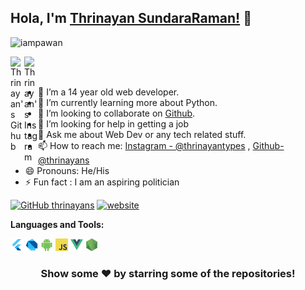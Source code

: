 ## Hola, I'm [Thrinayan SundaraRaman!](https://thrinayans.netlify.app) 👋

<p align="left"> <img src="https://komarev.com/ghpvc/?username=iampawan&label=Views&color=blue&style=plastic" alt="iampawan" /> </p>



</a>
<a href="https://github.com/thrinayans">
  <img align="left" alt="Thrinayan's Github" width="22px" src="https://cdn.jsdelivr.net/npm/simple-icons@v3/icons/github.svg" />
</a>

</a>
<a href="https://instagram.com/thrinayantypes">
  <img align="left" alt="Thrinayan's Instagram" width="22px" src="https://cdn.jsdelivr.net/npm/simple-icons@v3/icons/instagram.svg" />
</a>



<br/>
<br/>



- 🔭 I’m a 14 year old web developer.
- 🌱 I’m currently learning more about Python.
- 👯 I’m looking to collaborate on [Github](https://github.com/thrinayans).
- 🤔 I’m looking for help in getting a job
- 💬 Ask me about Web Dev or any tech related stuff.
- 📫 How to reach me: [Instagram - @thrinayantypes](https://instagram.com/thrinayantypes) , [Github- @thrinayans](https://github.com/thrinayans)
- 😄 Pronouns: He/His
- ⚡ Fun fact : I am an aspiring politician


[![GitHub thrinayans](https://img.shields.io/github/followers/thrinayans?label=follow&style=social)](https://github.com/thrinayans)
[![website](https://img.shields.io/badge/PortfolioWebsite-thrinayans.netlify.app-2648ff?style=flat-square&logo=google-chrome)](https://thrinayans.netlify.app)


**Languages and Tools:**  

<code><img height="20" src="https://raw.githubusercontent.com/github/explore/80688e429a7d4ef2fca1e82350fe8e3517d3494d/topics/flutter/flutter.png"></code>
<code><img height="20" src="https://raw.githubusercontent.com/github/explore/80688e429a7d4ef2fca1e82350fe8e3517d3494d/topics/dart/dart.png"></code>
<code><img height="20" src="https://raw.githubusercontent.com/github/explore/80688e429a7d4ef2fca1e82350fe8e3517d3494d/topics/android/android.png"></code>
<code><img height="20" src="https://raw.githubusercontent.com/github/explore/80688e429a7d4ef2fca1e82350fe8e3517d3494d/topics/javascript/javascript.png"></code>
<code><img height="20" src="https://raw.githubusercontent.com/github/explore/80688e429a7d4ef2fca1e82350fe8e3517d3494d/topics/vue/vue.png"></code>
<code><img height="20" src="https://raw.githubusercontent.com/github/explore/80688e429a7d4ef2fca1e82350fe8e3517d3494d/topics/nodejs/nodejs.png"></code>    



<div align="center">

### Show some ❤️ by starring some of the repositories!

</div>

